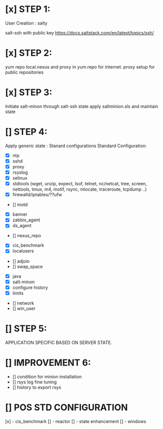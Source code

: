 [x] STEP 1:
=======
User Creation :
  salty  

salt-ssh with public key
https://docs.saltstack.com/en/latest/topics/ssh/


[x] STEP 2:
=======
yum repo local.nexus and proxy in yum.repo for internet.
proxy setup for public repositories


[x] STEP 3:
=======
Initiate salt-minon through salt-ssh state apply saltminion.sls and maintain state


[] STEP 4:
=======
Apply generic state : Stanard configurations
Standard Configuration:
 - [x] ntp
 - [x] sshd
 - [x] proxy
 - [x] rsyslog
 - [x] selinux
 - [x] stdtools (wget, unzip, expect, lsof, telnet, nc/netcat, tree, screen, nettools, tmux, m4, motif, rsync, mlocate, traceroute, tcpdump ..)
 - [x] firewalld/iptables/??ufw
 - [] motd
 - [x] banner
 - [x] zabbix_agent
 - [x] ds_agent
 - [] nexus_repo
 - [x] cis_benchmark
 - [x] localusers
 - [] adjoin 
 - [] swap_space
 - [x] java
 - [x] salt-minon
 - [x] configure history
 - [x] limits
 - [] network
 - [] win_user

[] STEP 5:
=======
 APPLICATION SPECIFIC BASED ON SERVER STATE.

[] IMPROVEMENT 6:
=======
 - [] condition for minion installation
 - [] rsys log fine tuning
 - [] history to export rsys

[] POS STD CONFIGURATION
========
[x] - cis_benchmark
[] - reactor 
[] - state enhancement
[] - windows
